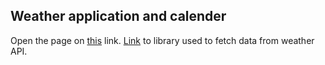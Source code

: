 ## Weather application and calender

Open the page on [this](https://tinozg.github.io/p5js_sketch/p5js/index.html) link.
[Link](https://p5js.org/) to library used to fetch data from weather API. 
